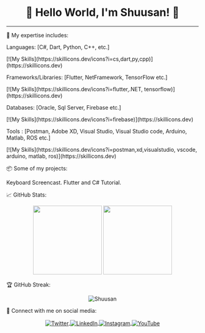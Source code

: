 <h1 align="center">👋 Hello World, I'm Shuusan! 👋</h1>

---

🔭 My expertise includes:

Languages: [C#, Dart, Python, C++, etc.]
<p align="center">
</p>
[![My Skills](https://skillicons.dev/icons?i=cs,dart,py,cpp)](https://skillicons.dev)
<p align="center">
</p>
Frameworks/Libraries: [Flutter, NetFramework, TensorFlow etc.]
<p align="center">
</p>
[![My Skills](https://skillicons.dev/icons?i=flutter,.NET, tensorflow)](https://skillicons.dev)
<p align="center">
</p>
Databases: [Oracle, Sql Server, Firebase etc.]
<p align="center">
</p>
[![My Skills](https://skillicons.dev/icons?i=firebase)](https://skillicons.dev)
<p align="center">
</p>
Tools : [Postman, Adobe XD, Visual Studio, Visual Studio code, Arduino, Matlab, ROS etc.]
<p align="center">
</p>
[![My Skills](https://skillicons.dev/icons?i=postman,xd,visualstudio, vscode, arduino, matlab, ros)](https://skillicons.dev)
<p align="center">
</p>

📦 Some of my projects:

Keyboard Screencast.
Flutter and C# Tutorial.

📈 GitHub Stats:

<p align="center">
  <img height="180em" src="https://github-readme-stats.vercel.app/api?username=Shuusan&show_icons=true&theme=algolia" />
  <img height="180em" src="https://github-readme-stats.vercel.app/api/top-langs/?username=Shuusan&layout=compact&theme=algolia" />
</p>

🏆 GitHub Streak:

<p align="center">
  <img src="https://github-readme-streak-stats.herokuapp.com/?user=Shuusan&theme=algolia" alt="Shuusan" />
</p>

🔗 Connect with me on social media:

<p align="center">
  <a href="https://twitter.com/_shuusan" target="blank">
    <img align="center" src="https://img.shields.io/twitter/follow/your_twitter_username?style=social" alt="Twitter" />
  </a>
  
  <a href="https://linkedin.com/in/joshua-alviando-984173176" target="blank">
    <img align="center" src="https://img.shields.io/badge/-LinkedIn-blue?style=flat&logo=Linkedin&logoColor=white" alt="LinkedIn" />
  </a>
  
  <a href="https://instagram.com/_shuusan" target="blank">
    <img align="center" src="https://img.shields.io/badge/-Instagram-E4405F?style=flat&logo=Instagram&logoColor=white" alt="Instagram" />
  </a>
  
  <a href="https://www.youtube.com/channel/UCnncOuBXFp-RCMRwsw2upCQ" target="blank">
    <img align="center" src="https://img.shields.io/badge/-YouTube-FF0000?style=flat&logo=YouTube&logoColor=white" alt="YouTube" />
  </a>
</p>

